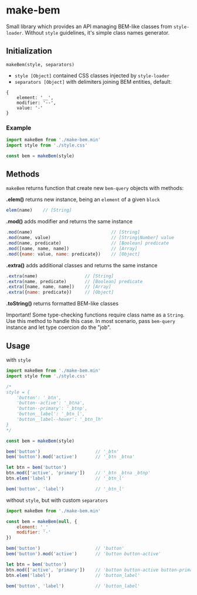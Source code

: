 # make-bem

Small library which provides an API managing BEM-like classes from `style-loader`. Without `style` guidelines, it's simple class names generator.

## Initialization

```
makeBem(style, separators)
```

- `style [Object]` contained CSS classes injected by `style-loader`
- `separators [Object]` with delimiters joining BEM entities, default:
```
{
    element: '__',
    modifier: '--',
    value: '-'
}
```

### Example

``` javascript
import makeBem from './make-bem.min'
import style from './style.css'

const bem = makeBem(style)
```

## Methods

`makeBem` returns function that create new `bem-query` objects with methods:

**.elem()** returns new instance, being an `element` of a given `block`

```javascript
elem(name)    // [String]
```

**.mod()** adds modifier and returns the same instance

```javascript
.mod(name)                              // [String]
.mod(name, value)                       // [String|Number] value
.mod(name, predicate)                   // [Boolean] predicate
.mod([name, name, name])                // [Array]
.mod({name: value, name: predicate})    // [Object]
```

**.extra()** adds additional classes and returns the same instance

```javascript
.extra(name)                  // [String]
.extra(name, predicate)       // [Boolean] predicate
.extra([name, name, name])    // [Array]
.extra({name: predicate})     // [Object]
```

**.toString()** returns formatted BEM-like classes

Important! Some type-checking functions require class name as a `String`. Use this method to handle this case. In most scenario, pass `bem-query` instance and let type coercion do the "job".

## Usage

with `style`

``` javascript
import makeBem from './make-bem.min'
import style from './style.css'

/*
style = {
    'button': '_btn',
    'button--active': '_btna',
    'button--primary': '_btnp',
    'button__label': '_btn_l',
    'button__label--hover': '_btn_lh'
}
*/

const bem = makeBem(style)

bem('button')                     // '_btn'
bem('button').mod('active')       // '_btn _btna'

let btn = bem('button')
btn.mod(['active', 'primary'])    // '_btn _btna _btnp'
btn.elem('label')                 // '_btn_l'

bem('button', 'label')            // '_btn_l'
```

without `style`, but with custom `separators`

``` javascript
import makeBem from './make-bem.min'

const bem = makeBem(null, {
    element: '_'
    modifier: '-'
})

bem('button')                     // 'button'
bem('button').mod('active')       // 'button button-active'

let btn = bem('button')
btn.mod(['active', 'primary'])    // 'button button-active button-primary'
btn.elem('label')                 // 'button_label'

bem('button', 'label')            // 'button_label'
```
